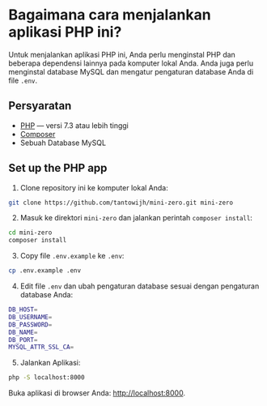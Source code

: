 # Bagaimana cara menjalankan aplikasi PHP ini?

Untuk menjalankan aplikasi PHP ini, Anda perlu menginstal PHP dan beberapa dependensi lainnya pada komputer lokal Anda. Anda juga perlu menginstal database MySQL dan mengatur pengaturan database Anda di file `.env`.

## Persyaratan

- [PHP](https://www.php.net/manual/en/install.php) &mdash; versi 7.3 atau lebih tinggi
- [Composer](https://getcomposer.org/)
- Sebuah Database MySQL

## Set up the PHP app

1. Clone repository ini ke komputer lokal Anda:

```bash
git clone https://github.com/tantowijh/mini-zero.git mini-zero
```

2. Masuk ke direktori `mini-zero` dan jalankan perintah `composer install`:

```bash
cd mini-zero
composer install
```

3. Copy file `.env.example` ke `.env`:

```bash
cp .env.example .env
```

4. Edit file `.env` dan ubah pengaturan database sesuai dengan pengaturan database Anda:

```bash
DB_HOST=
DB_USERNAME=
DB_PASSWORD=
DB_NAME=
DB_PORT=
MYSQL_ATTR_SSL_CA=
```


5. Jalankan Aplikasi:

```bash
php -S localhost:8000
```

Buka aplikasi di browser Anda: [http://localhost:8000](http://localhost:8000).